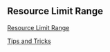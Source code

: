 ## Resource Limit Range

[Resource Limit Range](https://kubernetes.io/docs/concepts/policy/limit-range/)
</br>

[Tips and Tricks](https://github.com/atul-ram/killercoda-scenarios/blob/master/tips_and_tricks.md)
